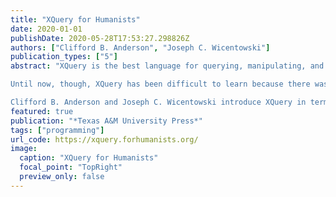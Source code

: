 ```yaml
---
title: "XQuery for Humanists"
date: 2020-01-01
publishDate: 2020-05-28T17:53:27.298826Z
authors: ["Clifford B. Anderson", "Joseph C. Wicentowski"]
publication_types: ["5"]
abstract: "XQuery is the best language for querying, manipulating, and transforming XML and JSON documents. Because XML is in many ways the lingua franca of the digital humanities, learning XQuery empowers humanists to discover and analyze their data in new ways.\r\n

Until now, though, XQuery has been difficult to learn because there was no textbook designed for non-programmers or beginner programmers. XQuery for Humanists fills this void with an approachable guidebook aimed directly at digital humanists.\r\n

Clifford B. Anderson and Joseph C. Wicentowski introduce XQuery in terms accessible to humanities scholars and do not presuppose any prior background in programming. It provides an informed, opinionated overview and recommends the best implementations, libraries, and paradigms to empower those who need it most. Emphasizing practical applicability, the authors go beyond the XQuery language to include the basics of underlying standards like XPath, related standards like XQuery Full Text and XQuery Update, and explain the difference between XQuery and languages like Python and R. This book will afford readers the skills they need to build and analyze large-scale documentary corpora in XML."
featured: true
publication: "*Texas A&M University Press*"
tags: ["programming"]
url_code: https://xquery.forhumanists.org/
image:
  caption: "XQuery for Humanists"
  focal_point: "TopRight"
  preview_only: false
---
```


